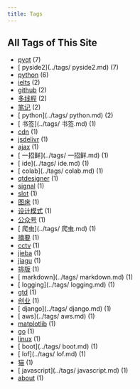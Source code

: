 ```yaml
---
title: Tags
---
```

## All Tags of This Site
* [pyqt](../tags/pyqt.md) (7)
* [ pyside2](../tags/ pyside2.md) (7)
* [python](../tags/python.md) (6)
* [ielts](../tags/ielts.md) (2)
* [github](../tags/github.md) (2)
* [多线程](../tags/多线程.md) (2)
* [笔记](../tags/笔记.md) (2)
* [ python](../tags/ python.md) (2)
* [ 书签](../tags/ 书签.md) (1)
* [cdn](../tags/cdn.md) (1)
* [jsdelivr](../tags/jsdelivr.md) (1)
* [ajax](../tags/ajax.md) (1)
* [ 一招鲜](../tags/ 一招鲜.md) (1)
* [ ide](../tags/ ide.md) (1)
* [ colab](../tags/ colab.md) (1)
* [qtdesigner](../tags/qtdesigner.md) (1)
* [signal](../tags/signal.md) (1)
* [slot](../tags/slot.md) (1)
* [图床](../tags/图床.md) (1)
* [设计模式](../tags/设计模式.md) (1)
* [公众号](../tags/公众号.md) (1)
* [ 爬虫](../tags/ 爬虫.md) (1)
* [摘要](../tags/摘要.md) (1)
* [cctv](../tags/cctv.md) (1)
* [jieba](../tags/jieba.md) (1)
* [jiagu](../tags/jiagu.md) (1)
* [排版](../tags/排版.md) (1)
* [ markdown](../tags/ markdown.md) (1)
* [ logging](../tags/ logging.md) (1)
* [gtd](../tags/gtd.md) (1)
* [创业](../tags/创业.md) (1)
* [ django](../tags/ django.md) (1)
* [ aws](../tags/ aws.md) (1)
* [matplotlib](../tags/matplotlib.md) (1)
* [go](../tags/go.md) (1)
* [linux](../tags/linux.md) (1)
* [ boot](../tags/ boot.md) (1)
* [ lof](../tags/ lof.md) (1)
* [猫](../tags/猫.md) (1)
* [ javascript](../tags/ javascript.md) (1)
* [about](../tags/about.md) (1)